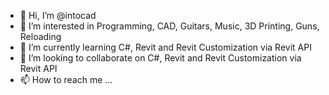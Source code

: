 - 👋 Hi, I’m @intocad
- 👀 I’m interested in Programming, CAD, Guitars, Music, 3D Printing, Guns, Reloading
- 🌱 I’m currently learning C#, Revit and Revit Customization via Revit API
- 💞️ I’m looking to collaborate on C#, Revit and Revit Customization via Revit API
- 📫 How to reach me ...

<!---
intocad/intocad is a ✨ special ✨ repository because its `README.md` (this file) appears on your GitHub profile.
You can click the Preview link to take a look at your changes.
--->
